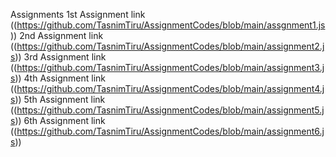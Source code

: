 Assignments
1st Assignment link ((https://github.com/TasnimTiru/AssignmentCodes/blob/main/assgnment1.js))
2nd Assignment link ((https://github.com/TasnimTiru/AssignmentCodes/blob/main/assignment2.js))
3rd Assignment link ((https://github.com/TasnimTiru/AssignmentCodes/blob/main/assignment3.js))
4th Assignment link ((https://github.com/TasnimTiru/AssignmentCodes/blob/main/assignment4.js))
5th Assignment link ((https://github.com/TasnimTiru/AssignmentCodes/blob/main/assignment5.js))
6th Assignment link ((https://github.com/TasnimTiru/AssignmentCodes/blob/main/assignment6.js))
